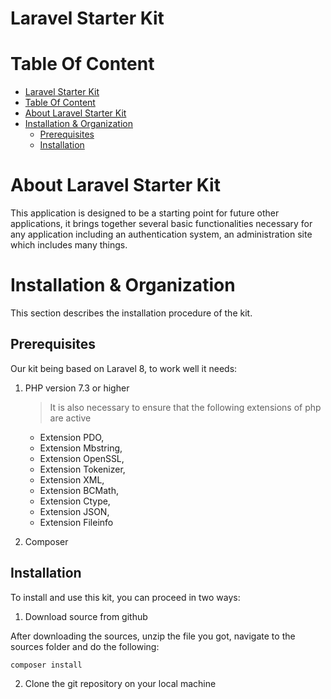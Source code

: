 # Laravel Starter Kit

# Table Of Content
- [Laravel Starter Kit](#laravel-starter-kit)
- [Table Of Content](#table-of-content)
- [About Laravel Starter Kit](#about-laravel-starter-kit)
- [Installation & Organization](#installation--organization)
  - [Prerequisites](#prerequisites)
  - [Installation](#installation)

# About Laravel Starter Kit

This application is designed to be a starting point for future other applications, it brings together several basic functionalities necessary for any application including an authentication system, an administration site which includes many things.


# Installation & Organization

This section describes the installation procedure of the kit.

## Prerequisites

Our kit being based on Laravel 8, to work well it needs:

1.  PHP version 7.3 or higher

    > It is also necessary to ensure that the following extensions of php are active

    - Extension PDO,
    - Extension Mbstring,
    - Extension OpenSSL,
    - Extension Tokenizer,
    - Extension XML,
    - Extension BCMath,
    - Extension Ctype,
    - Extension JSON,
    - Extension Fileinfo

2.  Composer

## Installation

To install and use this kit, you can proceed in two ways:

1.  Download source from github

After downloading the sources, unzip the file you got, navigate to the sources folder and do the following:

`composer install`

2.  Clone the git repository on your local machine


